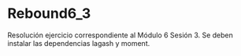 # Rebound6_3

Resolución ejercicio correspondiente al Módulo 6 Sesión 3. Se deben instalar las dependencias lagash y moment.
